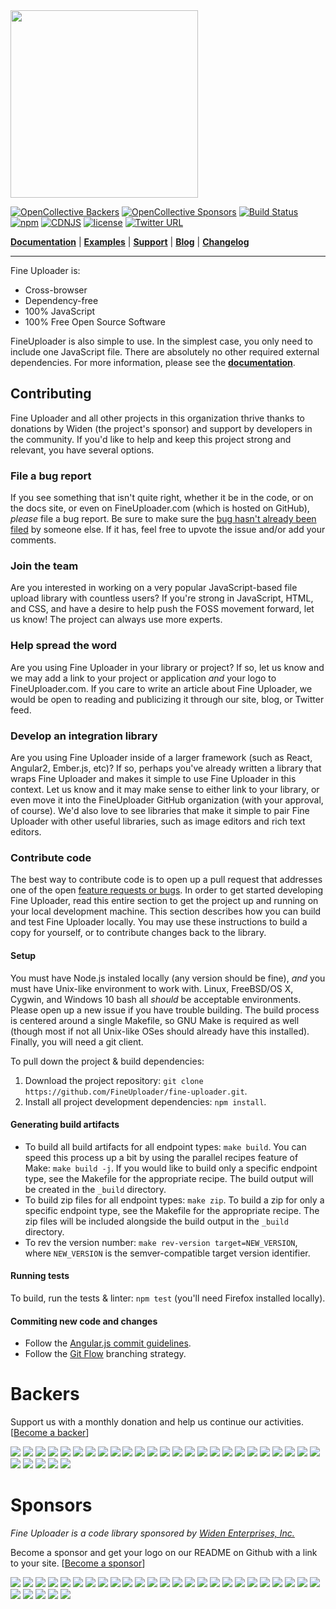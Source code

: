 <a href="http://fineuploader.com">
   <img src="http://fineuploader.smartimage.com/pimg/a8680d51" width="300">
</a>

[![OpenCollective Backers](https://opencollective.com/fine-uploader/backers/badge.svg)](#backers)
[![OpenCollective Sponsors](https://opencollective.com/fine-uploader/sponsors/badge.svg)](#sponsors)
[![Build Status](https://travis-ci.org/FineUploader/fine-uploader.svg?branch=master)](https://travis-ci.org/FineUploader/fine-uploader)
[![npm](https://img.shields.io/npm/v/fine-uploader.svg)](https://www.npmjs.com/package/fine-uploader)
[![CDNJS](https://img.shields.io/cdnjs/v/file-uploader.svg)](https://cdnjs.com/libraries/file-uploader)
[![license](https://img.shields.io/badge/license-MIT-brightgreen.svg)](LICENSE)
[![Twitter URL](https://img.shields.io/twitter/url/https/twitter.com/fineuploader.svg?style=social&label=Follow%20%40FineUploader)](https://twitter.com/fineuploader)

[**Documentation**](http://docs.fineuploader.com) |
[**Examples**](http://fineuploader.com/demos) |
[**Support**](../../issues) |
[**Blog**](http://blog.fineuploader.com/) |
[**Changelog**](../../releases)

---

Fine Uploader is:

- Cross-browser
- Dependency-free
- 100% JavaScript
- 100% Free Open Source Software

FineUploader is also simple to use. In the simplest case, you only need to include one JavaScript file.
There are absolutely no other required external dependencies. For more information, please see the [**documentation**](http://docs.fineuploader.com).


## Contributing

Fine Uploader and all other projects in this organization thrive thanks to donations by Widen (the project's sponsor)
and support by developers in the community. If you'd like to help and keep this project strong and relevant, you have several options.


### File a bug report

If you see something that isn't quite right, whether it be in the code, or on the docs site, or even on FineUploader.com (which is hosted on GitHub), _please_ file a bug report. Be sure to make sure the [bug hasn't already been filed][issues] by someone else. If it has, feel free to upvote the issue and/or add your comments.


### Join the team

Are you interested in working on a very popular JavaScript-based file upload library with countless users? If you're strong in JavaScript, HTML, and CSS, and have a desire to help push the FOSS movement forward, let us know! The project can always use more experts.


### Help spread the word

Are you using Fine Uploader in your library or project? If so, let us know and we may add a link to your project or application _and_ your logo to FineUploader.com. If you care to write an article about Fine Uploader, we would be open to reading and publicizing it through our site, blog, or Twitter feed.


### Develop an integration library

Are you using Fine Uploader inside of a larger framework (such as React, Angular2, Ember.js, etc)? If so, perhaps you've already written a library that wraps Fine Uploader and makes it simple to use Fine Uploader in this context. Let us know and it may make sense to either link to your library, or even move it into the FineUploader GitHub organization (with your approval, of course). We'd also love to see libraries that make it simple to pair Fine Uploader with other useful libraries, such as image editors and rich text editors.


### Contribute code

The best way to contribute code is to open up a pull request that addresses one of the open [feature requests or bugs][issues]. In order to get started developing Fine Uploader, read this entire section to get the project up and running on your local development machine. This section describes how you can build and test Fine Uploader locally. You may use these instructions to build a copy for yourself, or to contribute changes back to the library. 

#### Setup

You must have Node.js instaled locally (any version should be fine), _and_ you must have Unix-like environment to work with. Linux, FreeBSD/OS X, Cygwin, and Windows 10 bash all _should_ be acceptable environments. Please open up a new issue if you have trouble building. The build process is centered around a single Makefile, so GNU Make is required as well (though most if not all Unix-like OSes should already have this installed). Finally, you will need a git client.

To pull down the project & build dependencies:

1. Download the project repository: `git clone https://github.com/FineUploader/fine-uploader.git`.
2. Install all project development dependencies: `npm install`.

#### Generating build artifacts

- To build all build artifacts for all endpoint types: `make build`. You can speed this process up a bit by using the parallel recipes feature of Make: `make build -j`. If you would like to build only a specific endpoint type, see the Makefile for the appropriate recipe. The build output will be created in the `_build` directory. 
- To build zip files for all endpoint types: `make zip`. To build a zip for only a specific endpoint type, see the Makefile for the appropriate recipe. The zip files will be included alongside the build output in the `_build` directory.
- To rev the version number: `make rev-version target=NEW_VERSION`, where `NEW_VERSION` is the semver-compatible target version identifier.

#### Running tests

To build, run the tests & linter: `npm test` (you'll need Firefox installed locally).

#### Commiting new code and changes

- Follow the [Angular.js commit guidelines][angular-commit].
- Follow the [Git Flow][git-flow] branching strategy.


[angular-commit]: https://github.com/angular/angular.js/blob/master/CONTRIBUTING.md#commit
[git-flow]: http://nvie.com/posts/a-successful-git-branching-model/
[issues]: https://github.com/FineUploader/fine-uploader/issues


# Backers

Support us with a monthly donation and help us continue our activities. [[Become a backer](https://opencollective.com/fine-uploader#backer)]

<a href="https://opencollective.com/fine-uploader/backer/0/website" target="_blank"><img src="https://opencollective.com/fine-uploader/backer/0/avatar.svg"></a>
<a href="https://opencollective.com/fine-uploader/backer/1/website" target="_blank"><img src="https://opencollective.com/fine-uploader/backer/1/avatar.svg"></a>
<a href="https://opencollective.com/fine-uploader/backer/2/website" target="_blank"><img src="https://opencollective.com/fine-uploader/backer/2/avatar.svg"></a>
<a href="https://opencollective.com/fine-uploader/backer/3/website" target="_blank"><img src="https://opencollective.com/fine-uploader/backer/3/avatar.svg"></a>
<a href="https://opencollective.com/fine-uploader/backer/4/website" target="_blank"><img src="https://opencollective.com/fine-uploader/backer/4/avatar.svg"></a>
<a href="https://opencollective.com/fine-uploader/backer/5/website" target="_blank"><img src="https://opencollective.com/fine-uploader/backer/5/avatar.svg"></a>
<a href="https://opencollective.com/fine-uploader/backer/6/website" target="_blank"><img src="https://opencollective.com/fine-uploader/backer/6/avatar.svg"></a>
<a href="https://opencollective.com/fine-uploader/backer/7/website" target="_blank"><img src="https://opencollective.com/fine-uploader/backer/7/avatar.svg"></a>
<a href="https://opencollective.com/fine-uploader/backer/8/website" target="_blank"><img src="https://opencollective.com/fine-uploader/backer/8/avatar.svg"></a>
<a href="https://opencollective.com/fine-uploader/backer/9/website" target="_blank"><img src="https://opencollective.com/fine-uploader/backer/9/avatar.svg"></a>
<a href="https://opencollective.com/fine-uploader/backer/10/website" target="_blank"><img src="https://opencollective.com/fine-uploader/backer/10/avatar.svg"></a>
<a href="https://opencollective.com/fine-uploader/backer/11/website" target="_blank"><img src="https://opencollective.com/fine-uploader/backer/11/avatar.svg"></a>
<a href="https://opencollective.com/fine-uploader/backer/12/website" target="_blank"><img src="https://opencollective.com/fine-uploader/backer/12/avatar.svg"></a>
<a href="https://opencollective.com/fine-uploader/backer/13/website" target="_blank"><img src="https://opencollective.com/fine-uploader/backer/13/avatar.svg"></a>
<a href="https://opencollective.com/fine-uploader/backer/14/website" target="_blank"><img src="https://opencollective.com/fine-uploader/backer/14/avatar.svg"></a>
<a href="https://opencollective.com/fine-uploader/backer/15/website" target="_blank"><img src="https://opencollective.com/fine-uploader/backer/15/avatar.svg"></a>
<a href="https://opencollective.com/fine-uploader/backer/16/website" target="_blank"><img src="https://opencollective.com/fine-uploader/backer/16/avatar.svg"></a>
<a href="https://opencollective.com/fine-uploader/backer/17/website" target="_blank"><img src="https://opencollective.com/fine-uploader/backer/17/avatar.svg"></a>
<a href="https://opencollective.com/fine-uploader/backer/18/website" target="_blank"><img src="https://opencollective.com/fine-uploader/backer/18/avatar.svg"></a>
<a href="https://opencollective.com/fine-uploader/backer/19/website" target="_blank"><img src="https://opencollective.com/fine-uploader/backer/19/avatar.svg"></a>
<a href="https://opencollective.com/fine-uploader/backer/20/website" target="_blank"><img src="https://opencollective.com/fine-uploader/backer/20/avatar.svg"></a>
<a href="https://opencollective.com/fine-uploader/backer/21/website" target="_blank"><img src="https://opencollective.com/fine-uploader/backer/21/avatar.svg"></a>
<a href="https://opencollective.com/fine-uploader/backer/22/website" target="_blank"><img src="https://opencollective.com/fine-uploader/backer/22/avatar.svg"></a>
<a href="https://opencollective.com/fine-uploader/backer/23/website" target="_blank"><img src="https://opencollective.com/fine-uploader/backer/23/avatar.svg"></a>
<a href="https://opencollective.com/fine-uploader/backer/24/website" target="_blank"><img src="https://opencollective.com/fine-uploader/backer/24/avatar.svg"></a>
<a href="https://opencollective.com/fine-uploader/backer/25/website" target="_blank"><img src="https://opencollective.com/fine-uploader/backer/25/avatar.svg"></a>
<a href="https://opencollective.com/fine-uploader/backer/26/website" target="_blank"><img src="https://opencollective.com/fine-uploader/backer/26/avatar.svg"></a>
<a href="https://opencollective.com/fine-uploader/backer/27/website" target="_blank"><img src="https://opencollective.com/fine-uploader/backer/27/avatar.svg"></a>
<a href="https://opencollective.com/fine-uploader/backer/28/website" target="_blank"><img src="https://opencollective.com/fine-uploader/backer/28/avatar.svg"></a>
<a href="https://opencollective.com/fine-uploader/backer/29/website" target="_blank"><img src="https://opencollective.com/fine-uploader/backer/29/avatar.svg"></a>


# Sponsors

*Fine Uploader is a code library sponsored by [Widen Enterprises, Inc.](http://www.widen.com/)*

Become a sponsor and get your logo on our README on Github with a link to your site. [[Become a sponsor](https://opencollective.com/fine-uploader#sponsor)]

<a href="https://opencollective.com/fine-uploader/sponsor/0/website" target="_blank"><img src="https://opencollective.com/fine-uploader/sponsor/0/avatar.svg"></a>
<a href="https://opencollective.com/fine-uploader/sponsor/1/website" target="_blank"><img src="https://opencollective.com/fine-uploader/sponsor/1/avatar.svg"></a>
<a href="https://opencollective.com/fine-uploader/sponsor/2/website" target="_blank"><img src="https://opencollective.com/fine-uploader/sponsor/2/avatar.svg"></a>
<a href="https://opencollective.com/fine-uploader/sponsor/3/website" target="_blank"><img src="https://opencollective.com/fine-uploader/sponsor/3/avatar.svg"></a>
<a href="https://opencollective.com/fine-uploader/sponsor/4/website" target="_blank"><img src="https://opencollective.com/fine-uploader/sponsor/4/avatar.svg"></a>
<a href="https://opencollective.com/fine-uploader/sponsor/5/website" target="_blank"><img src="https://opencollective.com/fine-uploader/sponsor/5/avatar.svg"></a>
<a href="https://opencollective.com/fine-uploader/sponsor/6/website" target="_blank"><img src="https://opencollective.com/fine-uploader/sponsor/6/avatar.svg"></a>
<a href="https://opencollective.com/fine-uploader/sponsor/7/website" target="_blank"><img src="https://opencollective.com/fine-uploader/sponsor/7/avatar.svg"></a>
<a href="https://opencollective.com/fine-uploader/sponsor/8/website" target="_blank"><img src="https://opencollective.com/fine-uploader/sponsor/8/avatar.svg"></a>
<a href="https://opencollective.com/fine-uploader/sponsor/9/website" target="_blank"><img src="https://opencollective.com/fine-uploader/sponsor/9/avatar.svg"></a>
<a href="https://opencollective.com/fine-uploader/sponsor/10/website" target="_blank"><img src="https://opencollective.com/fine-uploader/sponsor/10/avatar.svg"></a>
<a href="https://opencollective.com/fine-uploader/sponsor/11/website" target="_blank"><img src="https://opencollective.com/fine-uploader/sponsor/11/avatar.svg"></a>
<a href="https://opencollective.com/fine-uploader/sponsor/12/website" target="_blank"><img src="https://opencollective.com/fine-uploader/sponsor/12/avatar.svg"></a>
<a href="https://opencollective.com/fine-uploader/sponsor/13/website" target="_blank"><img src="https://opencollective.com/fine-uploader/sponsor/13/avatar.svg"></a>
<a href="https://opencollective.com/fine-uploader/sponsor/14/website" target="_blank"><img src="https://opencollective.com/fine-uploader/sponsor/14/avatar.svg"></a>
<a href="https://opencollective.com/fine-uploader/sponsor/15/website" target="_blank"><img src="https://opencollective.com/fine-uploader/sponsor/15/avatar.svg"></a>
<a href="https://opencollective.com/fine-uploader/sponsor/16/website" target="_blank"><img src="https://opencollective.com/fine-uploader/sponsor/16/avatar.svg"></a>
<a href="https://opencollective.com/fine-uploader/sponsor/17/website" target="_blank"><img src="https://opencollective.com/fine-uploader/sponsor/17/avatar.svg"></a>
<a href="https://opencollective.com/fine-uploader/sponsor/18/website" target="_blank"><img src="https://opencollective.com/fine-uploader/sponsor/18/avatar.svg"></a>
<a href="https://opencollective.com/fine-uploader/sponsor/19/website" target="_blank"><img src="https://opencollective.com/fine-uploader/sponsor/19/avatar.svg"></a>
<a href="https://opencollective.com/fine-uploader/sponsor/20/website" target="_blank"><img src="https://opencollective.com/fine-uploader/sponsor/20/avatar.svg"></a>
<a href="https://opencollective.com/fine-uploader/sponsor/21/website" target="_blank"><img src="https://opencollective.com/fine-uploader/sponsor/21/avatar.svg"></a>
<a href="https://opencollective.com/fine-uploader/sponsor/22/website" target="_blank"><img src="https://opencollective.com/fine-uploader/sponsor/22/avatar.svg"></a>
<a href="https://opencollective.com/fine-uploader/sponsor/23/website" target="_blank"><img src="https://opencollective.com/fine-uploader/sponsor/23/avatar.svg"></a>
<a href="https://opencollective.com/fine-uploader/sponsor/24/website" target="_blank"><img src="https://opencollective.com/fine-uploader/sponsor/24/avatar.svg"></a>
<a href="https://opencollective.com/fine-uploader/sponsor/25/website" target="_blank"><img src="https://opencollective.com/fine-uploader/sponsor/25/avatar.svg"></a>
<a href="https://opencollective.com/fine-uploader/sponsor/26/website" target="_blank"><img src="https://opencollective.com/fine-uploader/sponsor/26/avatar.svg"></a>
<a href="https://opencollective.com/fine-uploader/sponsor/27/website" target="_blank"><img src="https://opencollective.com/fine-uploader/sponsor/27/avatar.svg"></a>
<a href="https://opencollective.com/fine-uploader/sponsor/28/website" target="_blank"><img src="https://opencollective.com/fine-uploader/sponsor/28/avatar.svg"></a>
<a href="https://opencollective.com/fine-uploader/sponsor/29/website" target="_blank"><img src="https://opencollective.com/fine-uploader/sponsor/29/avatar.svg"></a>


